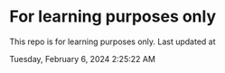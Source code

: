 # For learning purposes only
This repo is for learning purposes only.
Last updated at

Tuesday, February 6, 2024 2:25:22 AM

